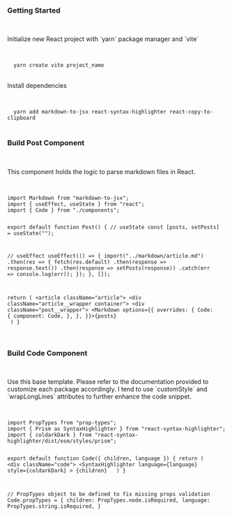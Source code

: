 <h3 className="title">Getting Started</h3>

<br>

<p className="text">Initialize new React project with `yarn` package manager and `vite`</p>

<br>

<Code language="bash">
  yarn create vite project_name
</Code>

<br> 

<p className="text">Install dependencies</p>

<br>

<Code language="bash">
  yarn add markdown-to-jsx react-syntax-highlighter react-copy-to-clipboard
</Code>

<br> 

<h3 className="title">Build Post Component</h3>

<br>

<p className="text">This component holds the logic to parse markdown files in React.</p>

<br>

<Code language="javascript">
import Markdown from "markdown-to-jsx";
import { useEffect, useState } from "react";
import { Code } from "./components"; 

export default function Post() {
  // useState
  const [posts, setPosts] = useState("");

  // useEffect
  useEffect(() => {
    import("../markdown/article.md")
      .then(res => {
        fetch(res.default)
          .then(response => response.text())
          .then(response => setPosts(response))
          .catch(err => console.log(err));
      });
  }, []);

  return (
    &lt;article className="article">
      &lt;div className="article__wrapper container">
        &lt;div className="post__wrapper">
          &lt;Markdown options={{
            overrides: {
              Code: {
                component: Code,
              },
            },
          }}>{posts}</Markdown>
        </div>
      </div>
    </article>
  )
}
</Code>

<br>

<h3 className="title">Build Code Component</h3>

<br> 

<p className="text">Use this base template. Please refer to the documentation provided to customize each package accordingly. I tend to use `customStyle` and `wrapLongLines` attributes to further enhance the code snippet.</p>

<br> 

<Code language="javascript">
import PropTypes from "prop-types";
import { Prism as SyntaxHighlighter } from "react-syntax-highlighter";
import { coldarkDark } from "react-syntax-highlighter/dist/esm/styles/prism";

export default function Code({ children, language }) {
  return (
    &lt;div className="code">
      &lt;SyntaxHighlighter
        language={language}
        style={coldarkDark}
      >
        {children}
      </SyntaxHighlighter>
    </div >
  )
}

// PropTypes object to be defined to fix missing props validation
Code.propTypes = {
  children: PropTypes.node.isRequired,
  language: PropTypes.string.isRequired,
}
</Code>